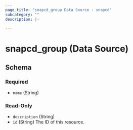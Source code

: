 ```yaml
---
page_title: "snapcd_group Data Source - snapcd"
subcategory: ""
description: |-
  
---
```


# snapcd_group (Data Source)






<!-- schema generated by tfplugindocs -->
## Schema

### Required

- `name` (String)

### Read-Only

- `description` (String)
- `id` (String) The ID of this resource.
